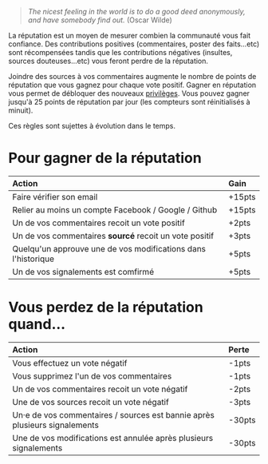 > _The nicest feeling in the world is to do a good deed anonymously, and have somebody find out._
> (Oscar Wilde)

La réputation est un moyen de mesurer combien la communauté vous fait confiance.
Des contributions positives (commentaires, poster des faits...etc) sont récompensées
tandis que les contributions négatives (insultes, sources douteuses...etc) vous feront
perdre de la réputation.

Joindre des sources à vos commentaires augmente le nombre de points de réputation que
vous gagnez pour chaque vote positif.
Gagner en réputation vous permet de débloquer des nouveaux
[privilèges](/help/privileges). Vous pouvez gagner jusqu'à 25 points de réputation par
jour (les compteurs sont réinitialisés à minuit).

Ces règles sont sujettes à évolution dans le temps.

 
# Pour gagner de la réputation

| Action                                                         | Gain             |
|:---------------------------------------------------------------|:-----------------|
| Faire vérifier son email                                       | +15pts
| Relier au moins un compte Facebook / Google / Github           | +15pts
| Un de vos commentaires recoit un vote positif                  | +2pts
| Un de vos commentaires **sourcé** recoit un vote positif       | +3pts
| Quelqu'un approuve une de vos modifications dans l'historique  | +5pts
| Un de vos signalements est comfirmé                            | +5pts

# Vous perdez de la réputation quand...

| Action                                                                     | Perte            |
|:---------------------------------------------------------------------------|:-----------------|
| Vous effectuez un vote négatif                                             | -1pts
| Vous supprimez l'un de vos commentaires                                    | -1pts
| Un de vos commentaires recoit un vote négatif                              | -2pts
| Une de vos sources recoit un vote négatif                                  | -3pts
| Un·e de vos commentaires / sources est bannie après plusieurs signalements | -30pts
| Une de vos modifications est annulée après plusieurs signalements          | -30pts